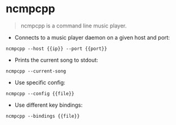 # ncmpcpp

> ncmpcpp is a command line music player.

- Connects to a music player daemon on a given host and port:

`ncmpcpp --host {{ip}} --port {{port}}`

- Prints the current song to stdout:

`ncmpcpp --current-song`

- Use specific config:

`ncmpcpp --config {{file}}`

- Use different key bindings:

`ncmpcpp --bindings {{file}}`
